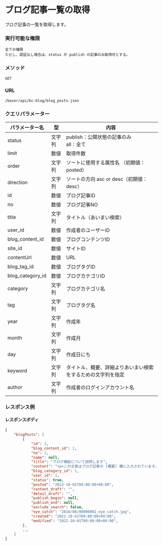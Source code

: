 # ブログ記事一覧の取得

ブログ記事の一覧を取得します。

### 実行可能な権限
```
全ての権限  
ただし、認証なし場合は、status が publish の記事のみ取得可とする。
```

### メソッド
```
GET
```
 
### URL
```
/baser/api/bc-blog/blog_posts.json
``` 

### クエリパラメーター

| パラメーター名 | 型 | 内容 |
| --- | --- | --- |
| status | 文字列 | publish：公開状態の記事のみ<br>all：全て |
| limit | 数値 | 取得件数 |
| order | 文字列 | ソートに使用する属性名 （初期値：posted）|
| direction | 文字列 | ソートの方向 asc or desc（初期値：desc）|
| id | 数値 | ブログ記事ID |
| no | 数値 | ブログ記事NO |
| title | 文字列 | タイトル（あいまい検索） |
| user_id | 数値 | 作成者のユーザーID |
| blog_content_id | 数値 | ブログコンテンツID |
| site_id | 数値 | サイトID |
| contentUrl | 数値 | URL |
| blog_tag_id | 数値 | ブログタグID |
| blog_category_id | 数値 | ブログカテゴリID |
| category | 文字列 | ブログカテゴリ名 |
| tag | 文字列 | ブログタグ名 |
| year | 文字列 | 作成年 |
| month | 文字列 | 作成月 |
| day | 文字列 | 作成日にち |
| keyword | 文字列 | タイトル、概要、詳細よりあいまい検索をするための文字列を指定 |
| author | 文字列 | 作成者のログインアカウント名 |

### レスポンス例
#### レスポンスボディ
```json
{
    "blogPosts": [
        {
            "id": 2,
            "blog_content_id": 1,
            "no": 2,
            "name": null,
            "title": "ブログ機能について説明します",
            "content": "<p>この文章はブログ記事の [概要] 欄に入力されています。...",
            "blog_category_id": 1,
            "user_id": 1,
            "status": true,
            "posted": "2022-10-01T09:00:00+09:00",
            "content_draft": "",
            "detail_draft": "",
            "publish_begin": null,
            "publish_end": null,
            "exclude_search": false,
            "eye_catch": "2016/08/00000002_eye_catch.jpg",
            "created": "2022-10-01T09:00:00+09:00",
            "modified": "2022-10-01T09:00:00+09:00",
        },
        ...    
    ]
}
```
